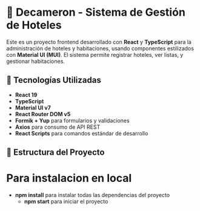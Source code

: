 # 🏨 Decameron - Sistema de Gestión de Hoteles

Este es un proyecto frontend desarrollado con **React** y **TypeScript** para la administración de hoteles y habitaciones, usando componentes estilizados con **Material UI (MUI)**. El sistema permite registrar hoteles, ver listas, y gestionar habitaciones.

## 🚀 Tecnologías Utilizadas

- **React 19**
- **TypeScript**
- **Material UI v7**
- **React Router DOM v5**
- **Formik + Yup** para formularios y validaciones
- **Axios** para consumo de API REST
- **React Scripts** para comandos estándar de desarrollo

## 📁 Estructura del Proyecto

# Para instalacion en local 
 - **npm install**  para instalar todas las dependencias del proyecto
    - **npm start** para iniciar el proyecto
